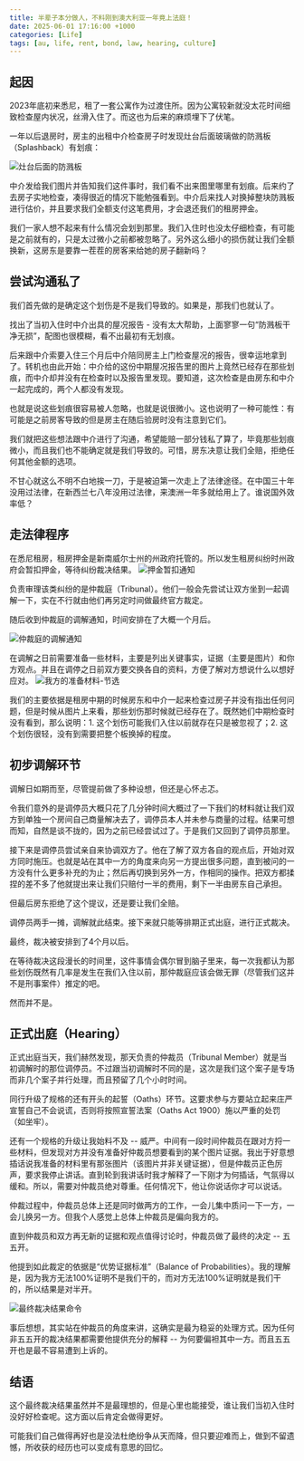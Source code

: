 ```yaml
---
title: 半辈子本分做人，不料刚到澳大利亚一年竟上法庭！
date: 2025-06-01 17:16:00 +1000
categories: [Life]
tags: [au, life, rent, bond, law, hearing, culture]
---
```

## 起因
2023年底初来悉尼，租了一套公寓作为过渡住所。因为公寓较新就没太花时间细致检查屋内状况，丝滑入住了。而这也为后来的麻烦埋下了伏笔。

一年以后退房时，房主的出租中介检查房子时发现灶台后面玻璃做的防溅板（Splashback）有划痕：

![灶台后面的防溅板](https://cdn.jsdelivr.net/gh/totrit/r@master/4afdbf69d7d49371c5a503e1ee1811b5f3903786a968818d617297d55e8af10c.png)  

中介发给我们图片并告知我们这件事时，我们看不出来图里哪里有划痕。后来约了去房子实地检查，凑得很近的情况下能勉强看到。中介后来找人对换掉整块防溅板进行估价，并且要求我们全额支付这笔费用，才会退还我们的租房押金。

我们一家人想不起来有什么情况会划到那里。我们入住时也没太仔细检查，有可能是之前就有的，只是太过微小之前都被忽略了。另外这么细小的损伤就让我们全额换新，这房东是要靠一茬茬的房客来给她的房子翻新吗？

## 尝试沟通私了
我们首先做的是确定这个划伤是不是我们导致的。如果是，那我们也就认了。

找出了当初入住时中介出具的屋况报告 - 没有太大帮助，上面寥寥一句“防溅板干净无损”，配图也很模糊，看不出最初有无划痕。

后来跟中介索要入住三个月后中介陪同房主上门检查屋况的报告，很幸运地拿到了。转机也由此开始：中介给的这份中期屋况报告里的图片上竟然已经存在那些划痕，而中介却并没有在检查时以及报告里发现。要知道，这次检查是由房东和中介一起完成的，两个人都没有发现。

也就是说这些划痕很容易被人忽略，也就是说很微小。这也说明了一种可能性：有可能是之前房客导致的但是房主在随后验房时没有注意到它们。

我们就把这些想法跟中介进行了沟通，希望能赔一部分钱私了算了，毕竟那些划痕微小，而且我们也不能确定就是我们导致的。可惜，房东决意让我们全赔，拒绝任何其他金额的选项。

不甘心就这么不明不白地挨一刀，于是被迫第一次走上了法律途径。在中国三十年没用过法律，在新西兰七八年没用过法律，来澳洲一年多就给用上了。谁说国外效率低？

## 走法律程序
在悉尼租房，租房押金是新南威尔士州的州政府托管的。所以发生租房纠纷时州政府会暂扣押金，等待纠纷裁决结果。
![押金暂扣通知](https://cdn.jsdelivr.net/gh/totrit/r@master/c93b03ae2cf858e78e8e6ba4f3c3ee19874d1596bf895b9b4996721b42b43962.png)

负责审理该类纠纷的是仲裁庭（Tribunal）。他们一般会先尝试让双方坐到一起调解一下，实在不行就由他们再另定时间做最终官方裁定。

随后收到仲裁庭的调解通知，时间安排在了大概一个月后。

![仲裁庭的调解通知](https://cdn.jsdelivr.net/gh/totrit/r@master/5ea38f6c3e74c74b547febc6da0a1a872fe48470de8bffe269f064f53b276e29.png)  

在调解之日前需要准备一些材料，主要是列出关键事实，证据（主要是图片）和你方观点。并且在调停之日前双方要交换各自的资料，方便了解对方想说什么以想好应对。
![我方的准备材料-节选](https://cdn.jsdelivr.net/gh/totrit/r@master/e08bf1e236ee9cc940ea97f6ac5bffa2167d2b3aa55794e59798ff701de36707.png)  

我们的主要依据是租房中期的时候房东和中介一起来检查过房子并没有指出任何问题，但是时候从图片上来看，那些划伤那时候就已经存在了。既然她们中期检查时没有看到，那么说明：1. 这个划伤可能我们入住以前就存在只是被忽视了；2. 这个划伤很轻，没有到需要把整个板换掉的程度。

## 初步调解环节
调解日如期而至，尽管提前做了多种设想，但还是心怀忐忑。

令我们意外的是调停员大概只花了几分钟时间大概过了一下我们的材料就让我们双方到单独一个房间自己商量解决去了，调停员本人并未参与商量的过程。结果可想而知，自然是谈不拢的，因为之前已经尝试过了。于是我们又回到了调停员那里。

接下来是调停员尝试亲自来协调双方了。他在了解了双方各自的观点后，开始对双方同时施压。也就是站在其中一方的角度来向另一方提出很多问题，直到被问的一方没有什么更多补充的为止；然后再切换到另外一方，作相同的操作。把双方都揉捏的差不多了他就提出来让我们只赔付一半的费用，剩下一半由房东自己承担。

但最后房东拒绝了这个提议，还是要让我们全赔。

调停员两手一摊，调解就此结束。接下来就只能等排期正式出庭，进行正式裁决。

最终，裁决被安排到了4个月以后。

在等待裁决这段漫长的时间里，这件事情会偶尔冒到脑子里来，每一次我都认为那些划伤既然有几率是发生在我们入住以前，那仲裁庭应该会做无罪（尽管我们这并不是刑事案件）推定的吧。

然而并不是。

## 正式出庭（Hearing）
正式出庭当天，我们赫然发现，那天负责的仲裁员（Tribunal Member）就是当初调解时的那位调停员。不过跟当初调解时不同的是，这次是我们这个案子是专场而非几个案子并行处理，而且预留了几个小时时间。

同行升级了规格的还有开头的起誓（Oaths）环节。这要求参与方要站立起来庄严宣誓自己不会说谎，否则将按照宣誓法案（Oaths Act 1900）施以严重的处罚（如坐牢）。

还有一个规格的升级让我始料不及 -- 威严。中间有一段时间仲裁员在跟对方捋一些材料，但发现对方并没有准备好仲裁员想要看到的某个图片证据。我出于好意想插话说我准备的材料里有那张图片（该图片并非关键证据），但是仲裁员正色厉声，要求我停止讲话。直到轮到我讲话时我才解释了一下刚才为何插话，气氛得以缓和。所以，需要对仲裁员绝对尊重。任何情况下，他让你说话你才可以说话。

仲裁过程中，仲裁员总体上还是同时做两方的工作，一会儿集中质问一下一方，一会儿换另一方。但我个人感觉上总体上仲裁员是偏向我方的。

直到仲裁员和双方再无新的证据和观点值得讨论时，仲裁员做了最终的决定 -- 五五开。

他提到如此裁定的依据是“优势证据标准”（Balance of Probabilities）。我的理解是，因为我方无法100%证明不是我们干的，而对方无法100%证明就是我们干的，所以结果是对半开。

![最终裁决结果命令](https://cdn.jsdelivr.net/gh/totrit/r@master/1a9e0ceb9559dc318b100023cd408c0a34b28b14e16a69cd393350e682a04d28.png)  

事后想想，其实站在仲裁员的角度来讲，这确实是最为稳妥的处理方式。因为任何非五五开的裁决结果都需要他提供充分的解释 -- 为何要偏袒其中一方。而且五五开也是最不容易遭到上诉的。

## 结语
这个最终裁决结果虽然并不是最理想的，但是心里也能接受，谁让我们当初入住时没好好检查呢。这方面以后肯定会做得更好。

可能我们自己做得再好也是没法杜绝纷争从天而降，但只要迎难而上，做到不留遗憾，所收获的经历也可以变成有意思的回忆。